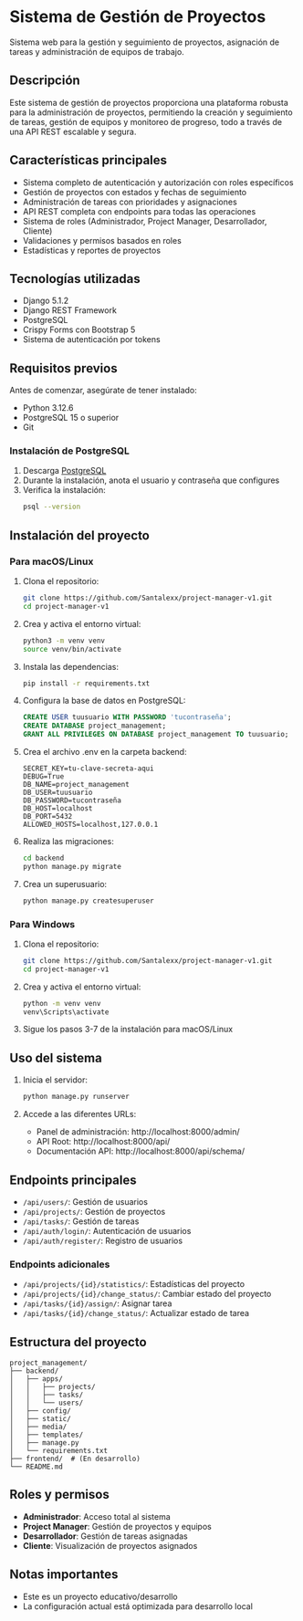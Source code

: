 # Sistema de Gestión de Proyectos

Sistema web para la gestión y seguimiento de proyectos, asignación de tareas y administración de equipos de trabajo.

## Descripción

Este sistema de gestión de proyectos proporciona una plataforma robusta para la administración de proyectos, permitiendo la creación y seguimiento de tareas, gestión de equipos y monitoreo de progreso, todo a través de una API REST escalable y segura.

## Características principales

- Sistema completo de autenticación y autorización con roles específicos
- Gestión de proyectos con estados y fechas de seguimiento
- Administración de tareas con prioridades y asignaciones
- API REST completa con endpoints para todas las operaciones
- Sistema de roles (Administrador, Project Manager, Desarrollador, Cliente)
- Validaciones y permisos basados en roles
- Estadísticas y reportes de proyectos

## Tecnologías utilizadas

- Django 5.1.2
- Django REST Framework
- PostgreSQL
- Crispy Forms con Bootstrap 5
- Sistema de autenticación por tokens

## Requisitos previos

Antes de comenzar, asegúrate de tener instalado:

- Python 3.12.6
- PostgreSQL 15 o superior
- Git

### Instalación de PostgreSQL

1. Descarga [PostgreSQL](https://www.postgresql.org/download/)
2. Durante la instalación, anota el usuario y contraseña que configures
3. Verifica la instalación:
   ```bash
   psql --version
   ```

## Instalación del proyecto

### Para macOS/Linux

1. Clona el repositorio:
   ```bash
   git clone https://github.com/Santalexx/project-manager-v1.git
   cd project-manager-v1
   ```

2. Crea y activa el entorno virtual:
   ```bash
   python3 -m venv venv
   source venv/bin/activate
   ```

3. Instala las dependencias:
   ```bash
   pip install -r requirements.txt
   ```

4. Configura la base de datos en PostgreSQL:
   ```sql
   CREATE USER tuusuario WITH PASSWORD 'tucontraseña';
   CREATE DATABASE project_management;
   GRANT ALL PRIVILEGES ON DATABASE project_management TO tuusuario;
   ```

5. Crea el archivo .env en la carpeta backend:
   ```plaintext
   SECRET_KEY=tu-clave-secreta-aqui
   DEBUG=True
   DB_NAME=project_management
   DB_USER=tuusuario
   DB_PASSWORD=tucontraseña
   DB_HOST=localhost
   DB_PORT=5432
   ALLOWED_HOSTS=localhost,127.0.0.1
   ```

6. Realiza las migraciones:
   ```bash
   cd backend
   python manage.py migrate
   ```

7. Crea un superusuario:
   ```bash
   python manage.py createsuperuser
   ```

### Para Windows

1. Clona el repositorio:
   ```bash
   git clone https://github.com/Santalexx/project-manager-v1.git
   cd project-manager-v1
   ```

2. Crea y activa el entorno virtual:
   ```bash
   python -m venv venv
   venv\Scripts\activate
   ```

3. Sigue los pasos 3-7 de la instalación para macOS/Linux

## Uso del sistema

1. Inicia el servidor:
   ```bash
   python manage.py runserver
   ```

2. Accede a las diferentes URLs:
   - Panel de administración: http://localhost:8000/admin/
   - API Root: http://localhost:8000/api/
   - Documentación API: http://localhost:8000/api/schema/

## Endpoints principales

- `/api/users/`: Gestión de usuarios
- `/api/projects/`: Gestión de proyectos
- `/api/tasks/`: Gestión de tareas
- `/api/auth/login/`: Autenticación de usuarios
- `/api/auth/register/`: Registro de usuarios

### Endpoints adicionales

- `/api/projects/{id}/statistics/`: Estadísticas del proyecto
- `/api/projects/{id}/change_status/`: Cambiar estado del proyecto
- `/api/tasks/{id}/assign/`: Asignar tarea
- `/api/tasks/{id}/change_status/`: Actualizar estado de tarea

## Estructura del proyecto

```plaintext
project_management/
├── backend/
│   ├── apps/
│   │   ├── projects/
│   │   ├── tasks/
│   │   └── users/
│   ├── config/
│   ├── static/
│   ├── media/
│   ├── templates/
│   ├── manage.py
│   └── requirements.txt
├── frontend/  # (En desarrollo)
└── README.md
```

## Roles y permisos

- **Administrador**: Acceso total al sistema
- **Project Manager**: Gestión de proyectos y equipos
- **Desarrollador**: Gestión de tareas asignadas
- **Cliente**: Visualización de proyectos asignados

## Notas importantes

- Este es un proyecto educativo/desarrollo
- La configuración actual está optimizada para desarrollo local
